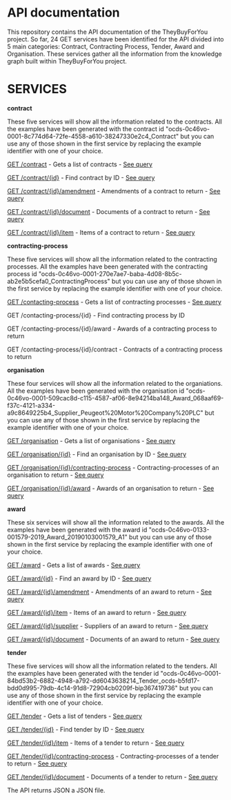 # API documentation

This repository contains the API documentation of the TheyBuyForYou project. So far, 24 GET services have been identified for the API divided into 5 main categories: Contract, Contracting Process, Tender, Award and Organisation. These services gather all the information from the knowledge graph built within TheyBuyForYou project.

# **SERVICES**
**contract**

These five services will show all the information related to the contracts. All the examples have been generated with the contract id "ocds-0c46vo-0001-8c774d64-72fe-4558-a610-38247330e2c4_Contract" but you can use any of those shown in the first service by replacing the example identifier with one of your choice.

[GET /contract](http://tbfy.librairy.linkeddata.es/kg-api/contract) - Gets a list of contracts - [See query](https://raw.githubusercontent.com/TBFY/knowledge-graph-API/master/resources/contract/get.sparql)

[GET /contract/{id}](http://tbfy.librairy.linkeddata.es/kg-api/contract/ocds-0c46vo-0001-8c774d64-72fe-4558-a610-38247330e2c4_Contract) - Find contract by ID - [See query](https://raw.githubusercontent.com/TBFY/knowledge-graph-API/master/resources/contract/getById.sparql)

[GET /contract/{id}/amendment](http://tbfy.librairy.linkeddata.es/kg-api/contract/ocds-0c46vo-0001-8c774d64-72fe-4558-a610-38247330e2c4_Contract/amendment) - Amendments of a contract to return - [See query](https://raw.githubusercontent.com/TBFY/knowledge-graph-API/master/resources/contract/amendment/get.sparql)

[GET /contract/{id}/document](http://tbfy.librairy.linkeddata.es/kg-api/contract/ocds-0c46vo-0001-8c774d64-72fe-4558-a610-38247330e2c4_Contract/document) - Documents of a contract to return - [See query](https://raw.githubusercontent.com/TBFY/knowledge-graph-API/master/resources/contract/document/get.sparql)

[GET /contract/{id}/item](http://tbfy.librairy.linkeddata.es/kg-api/contract/ocds-0c46vo-0001-8c774d64-72fe-4558-a610-38247330e2c4_Contract/item) - Items of a contract to return - [See query](https://raw.githubusercontent.com/TBFY/knowledge-graph-API/master/resources/contract/item/get.sparql)

**contracting-process**

These five services will show all the information related to the contracting processes. All the examples have been generated with the contracting process id "ocds-0c46vo-0001-270e7ae7-baba-4d08-8b5c-ab2e5b5cefa0_ContractingProcess" but you can use any of those shown in the first service by replacing the example identifier with one of your choice.

[GET /contacting-process](http://tbfy.librairy.linkeddata.es/kg-api/contracting-process) - Gets a list of contracting processes - [See query](https://raw.githubusercontent.com/TBFY/knowledge-graph-API/master/resources/contracting-process/get.sparql)

GET /contacting-process/{id} - Find contracting process by ID

GET /contacting-process/{id}/award - Awards of a contracting process to return

GET /contacting-process/{id}/contract - Contracts of a contracting process to return

**organisation**

These four services will show all the information related to the organiations. All the examples have been generated with the organisation id "ocds-0c46vo-0001-509cac8d-c115-4587-af06-8e94214ba148_Award_068aaf69-f37c-4121-a334-a9c8649225b4_Supplier_Peugeot%20Motor%20Company%20PLC" but you can use any of those shown in the first service by replacing the example identifier with one of your choice.

[GET /organisation](http://tbfy.librairy.linkeddata.es/kg-api/organisation) - Gets a list of organisations - [See query](https://raw.githubusercontent.com/TBFY/knowledge-graph-API/master/resources/organisation/get.sparql)

[GET /organisation/{id}](http://tbfy.librairy.linkeddata.es/kg-api/organisation/ocds-0c46vo-0001-509cac8d-c115-4587-af06-8e94214ba148_Award_068aaf69-f37c-4121-a334-a9c8649225b4_Supplier_Peugeot%20Motor%20Company%20PLC) - Find an organisation by ID - [See query](https://raw.githubusercontent.com/TBFY/knowledge-graph-API/master/resources/organisation/getById.sparql)

[GET /organisation/{id}/contracting-process](http://tbfy.librairy.linkeddata.es/kg-api/organisation/ocds-0c46vo-0001-509cac8d-c115-4587-af06-8e94214ba148_Award_068aaf69-f37c-4121-a334-a9c8649225b4_Supplier_Peugeot%20Motor%20Company%20PLC/release) - Contracting-processes of an organisation to return - [See query](https://raw.githubusercontent.com/TBFY/knowledge-graph-API/master/resources/organisation/contracting-process/get.sparql)

[GET /organisation/{id}/award](http://tbfy.librairy.linkeddata.es/kg-api/organisation/ocds-0c46vo-0001-509cac8d-c115-4587-af06-8e94214ba148_Award_068aaf69-f37c-4121-a334-a9c8649225b4_Supplier_Peugeot%20Motor%20Company%20PLC/award) - Awards of an organisation to return - [See query](https://raw.githubusercontent.com/TBFY/knowledge-graph-API/master/resources/organisation/award/get.sparql)

**award**

These six services will show all the information related to the awards. All the examples have been generated with the award id "ocds-0c46vo-0133-001579-2019_Award_20190103001579_A1" but you can use any of those shown in the first service by replacing the example identifier with one of your choice.

[GET /award](http://tbfy.librairy.linkeddata.es/kg-api/award) - Gets a list of awards - [See query](https://raw.githubusercontent.com/TBFY/knowledge-graph-API/master/resources/award/get.sparql)

[GET /award/{id}](http://tbfy.librairy.linkeddata.es/kg-api/award/ocds-0c46vo-0133-001579-2019_Award_20190103001579_A1) - Find an award by ID - [See query](https://raw.githubusercontent.com/TBFY/knowledge-graph-API/master/resources/award/getById.sparql)

[GET /award/{id}/amendment](http://tbfy.librairy.linkeddata.es/kg-api/award/ocds-0c46vo-0133-001579-2019_Award_20190103001579_A1/amendment) - Amendments of an award to return - [See query](https://raw.githubusercontent.com/TBFY/knowledge-graph-API/master/resources/award/amendment/get.sparql)

[GET /award/{id}/item](http://tbfy.librairy.linkeddata.es/kg-api/award/ocds-0c46vo-0133-001579-2019_Award_20190103001579_A1/item) - Items of an award to return - [See query](https://raw.githubusercontent.com/TBFY/knowledge-graph-API/master/resources/award/item/get.sparql)

[GET /award/{id}/supplier](http://tbfy.librairy.linkeddata.es/kg-api/award/ocds-0c46vo-0133-001579-2019_Award_20190103001579_A1/supplier) - Suppliers of an award to return - [See query](https://raw.githubusercontent.com/TBFY/knowledge-graph-API/master/resources/award/supplier/get.sparql)

[GET /award/{id}/document](http://tbfy.librairy.linkeddata.es/kg-api/award/ocds-0c46vo-0133-001579-2019_Award_20190103001579_A1/document) - Documents of an award to return - [See query](https://raw.githubusercontent.com/TBFY/knowledge-graph-API/master/resources/award/document/get.sparql)

**tender**

These five services will show all the information related to the tenders. All the examples have been generated with the tender id "ocds-0c46vo-0001-84bd53b2-6882-4948-a792-dd6043638214_Tender_ocds-b5fd17-bdd0d995-79db-4c14-91d8-72904cb0209f-bip367419736" but you can use any of those shown in the first service by replacing the example identifier with one of your choice.

[GET /tender](http://tbfy.librairy.linkeddata.es/kg-api/tender/) - Gets a list of tenders - [See query](https://raw.githubusercontent.com/TBFY/knowledge-graph-API/master/resources/tender/get.sparql)

[GET /tender/{id}](http://tbfy.librairy.linkeddata.es/kg-api/tender/ocds-0c46vo-0001-84bd53b2-6882-4948-a792-dd6043638214_Tender_ocds-b5fd17-bdd0d995-79db-4c14-91d8-72904cb0209f-bip367419736) - Find tender by ID - [See query](https://raw.githubusercontent.com/TBFY/knowledge-graph-API/master/resources/tender/getById.sparql)

[GET /tender/{id}/item](http://tbfy.librairy.linkeddata.es/kg-api/tender/ocds-0c46vo-0001-84bd53b2-6882-4948-a792-dd6043638214_Tender_ocds-b5fd17-bdd0d995-79db-4c14-91d8-72904cb0209f-bip367419736/item) - Items of a tender to return - [See query](https://raw.githubusercontent.com/TBFY/knowledge-graph-API/master/resources/tender/item/get.sparql)

[GET /tender/{id}/contracting-process](http://tbfy.librairy.linkeddata.es/kg-api/tender/ocds-0c46vo-0001-84bd53b2-6882-4948-a792-dd6043638214_Tender_ocds-b5fd17-bdd0d995-79db-4c14-91d8-72904cb0209f-bip367419736/contracting-process) - Contracting-processes of a tender to return - [See query](https://raw.githubusercontent.com/TBFY/knowledge-graph-API/master/resources/tender/contracting-process/get.sparql)

[GET /tender/{id}/document](http://tbfy.librairy.linkeddata.es/kg-api/tender/ocds-0c46vo-0001-84bd53b2-6882-4948-a792-dd6043638214_Tender_ocds-b5fd17-bdd0d995-79db-4c14-91d8-72904cb0209f-bip367419736/document) - Documents of a tender to return - [See query](https://raw.githubusercontent.com/TBFY/knowledge-graph-API/master/resources/tender/document/get.sparql)

The API returns JSON a JSON file. 
